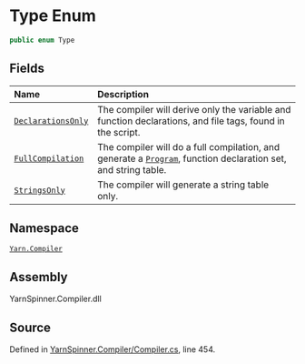 <!-- This file was generated by a tool. Do not edit this file by hand. -->

# Type Enum


```csharp
public enum Type
```



## Fields
|Name|Description|
|:---|:---|
|[`DeclarationsOnly`](/api/csharp/yarn.compiler/compilationjob.type.declarationsonly.md)|The compiler will derive only the variable and function declarations, and file tags, found in the script.|
|[`FullCompilation`](/api/csharp/yarn.compiler/compilationjob.type.fullcompilation.md)|The compiler will do a full compilation, and generate a [`Program`](/api/csharp/yarn/program.md), function declaration set, and string table.|
|[`StringsOnly`](/api/csharp/yarn.compiler/compilationjob.type.stringsonly.md)|The compiler will generate a string table only.|
## Namespace
[`Yarn.Compiler`](/api/csharp/yarn.compiler/README.md)

## Assembly
YarnSpinner.Compiler.dll

## Source
Defined in [YarnSpinner.Compiler/Compiler.cs](https://github.com/YarnSpinnerTool/YarnSpinner//blob/develop/YarnSpinner.Compiler/Compiler.cs#L454), line 454.
